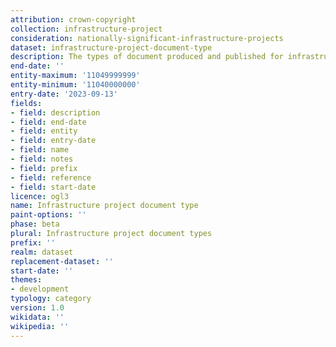 ```yaml
---
attribution: crown-copyright
collection: infrastructure-project
consideration: nationally-significant-infrastructure-projects
dataset: infrastructure-project-document-type
description: The types of document produced and published for infrastructure projects
end-date: ''
entity-maximum: '11049999999'
entity-minimum: '11040000000'
entry-date: '2023-09-13'
fields:
- field: description
- field: end-date
- field: entity
- field: entry-date
- field: name
- field: notes
- field: prefix
- field: reference
- field: start-date
licence: ogl3
name: Infrastructure project document type
paint-options: ''
phase: beta
plural: Infrastructure project document types
prefix: ''
realm: dataset
replacement-dataset: ''
start-date: ''
themes:
- development
typology: category
version: 1.0
wikidata: ''
wikipedia: ''
---
```

